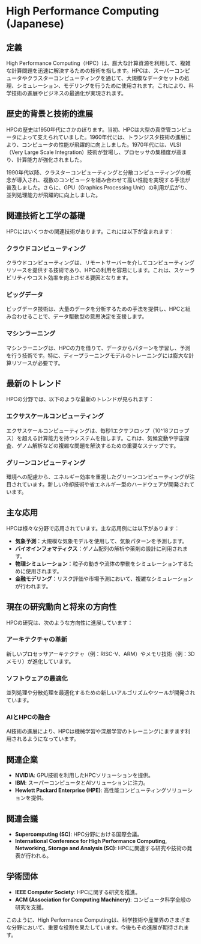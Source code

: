# High Performance Computing (Japanese)

## 定義
High Performance Computing（HPC）は、膨大な計算資源を利用して、複雑な計算問題を迅速に解決するための技術を指します。HPCは、スーパーコンピュータやクラスターコンピューティングを通じて、大規模なデータセットの処理、シミュレーション、モデリングを行うために使用されます。これにより、科学技術の進展やビジネスの最適化が実現されます。

## 歴史的背景と技術的進展
HPCの歴史は1950年代にさかのぼります。当初、HPCは大型の真空管コンピュータによって支えられていました。1960年代には、トランジスタ技術の進展により、コンピュータの性能が飛躍的に向上しました。1970年代には、VLSI（Very Large Scale Integration）技術が登場し、プロセッサの集積度が高まり、計算能力が強化されました。

1990年代以降、クラスターコンピューティングと分散コンピューティングの概念が導入され、複数のコンピュータを組み合わせて高い性能を実現する手法が普及しました。さらに、GPU（Graphics Processing Unit）の利用が広がり、並列処理能力が飛躍的に向上しました。

## 関連技術と工学の基礎
HPCにはいくつかの関連技術があります。これには以下が含まれます：

### クラウドコンピューティング
クラウドコンピューティングは、リモートサーバーを介してコンピューティングリソースを提供する技術であり、HPCの利用を容易にします。これは、スケーラビリティやコスト効率を向上させる要因となります。

### ビッグデータ
ビッグデータ技術は、大量のデータを分析するための手法を提供し、HPCと組み合わせることで、データ駆動型の意思決定を支援します。

### マシンラーニング
マシンラーニングは、HPCの力を借りて、データからパターンを学習し、予測を行う技術です。特に、ディープラーニングモデルのトレーニングには膨大な計算リソースが必要です。

## 最新のトレンド
HPCの分野では、以下のような最新のトレンドが見られます：

### エクサスケールコンピューティング
エクサスケールコンピューティングは、毎秒1エクサフロップ（10^18フロップス）を超える計算能力を持つシステムを指します。これは、気候変動や宇宙探査、ゲノム解析などの複雑な問題を解決するための重要なステップです。

### グリーンコンピューティング
環境への配慮から、エネルギー効率を重視したグリーンコンピューティングが注目されています。新しい冷却技術や省エネルギー型のハードウェアが開発されています。

## 主な応用
HPCは様々な分野で応用されています。主な応用例には以下があります：

- **気象予測**：大規模な気象モデルを使用して、気象パターンを予測します。
- **バイオインフォマティクス**：ゲノム配列の解析や薬剤の設計に利用されます。
- **物理シミュレーション**：粒子の動きや流体の挙動をシミュレーションするために使用されます。
- **金融モデリング**：リスク評価や市場予測において、複雑なシミュレーションが行われます。

## 現在の研究動向と将来の方向性
HPCの研究は、次のような方向性に進展しています：

### アーキテクチャの革新
新しいプロセッサアーキテクチャ（例：RISC-V、ARM）やメモリ技術（例：3Dメモリ）が進化しています。

### ソフトウェアの最適化
並列処理や分散処理を最適化するための新しいアルゴリズムやツールが開発されています。

### AIとHPCの融合
AI技術の進展により、HPCは機械学習や深層学習のトレーニングにますます利用されるようになっています。

## 関連企業
- **NVIDIA**: GPU技術を利用したHPCソリューションを提供。
- **IBM**: スーパーコンピュータとAIソリューションに注力。
- **Hewlett Packard Enterprise (HPE)**: 高性能コンピューティングソリューションを提供。

## 関連会議
- **Supercomputing (SC)**: HPC分野における国際会議。
- **International Conference for High Performance Computing, Networking, Storage and Analysis (SC)**: HPCに関連する研究や技術の発表が行われる。

## 学術団体
- **IEEE Computer Society**: HPCに関する研究を推進。
- **ACM (Association for Computing Machinery)**: コンピュータ科学全般の研究を支援。

このように、High Performance Computingは、科学技術や産業界のさまざまな分野において、重要な役割を果たしています。今後もその進展が期待されます。